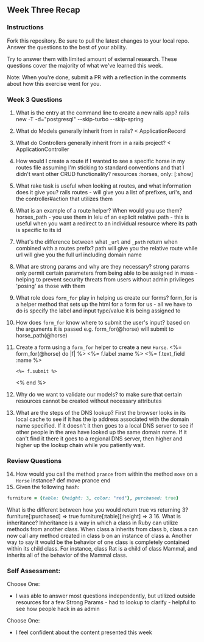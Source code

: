 ## Week Three Recap

### Instructions
Fork this repository. Be sure to pull the latest changes to your local repo. Answer the questions to the best of your ability.

Try to answer them with limited amount of external research. These questions cover the majority of what we've learned this week.

Note: When you're done, submit a PR with a reflection in the comments about how this exercise went for you.

### Week 3 Questions

1. What is the entry at the command line to create a new rails app?
    rails new <app-name> -T -d="postgresql" --skip-turbo --skip-spring
2. What do Models generally inherit from in rails?
    < ApplicationRecord
3. What do Controllers generally inherit from in a rails project?
    < ApplicationController
4. How would I create a route if I wanted to see a specific horse in my routes file assuming I'm sticking to standard conventions and that I didn't want other CRUD functionality?
    resources :horses, only: [:show]
5. What rake task is useful when looking at routes, and what information does it give you?
    rails routes - will give you a list of prefixes, uri's, and the controller#action that utilizes them
6. What is an example of a route helper? When would you use them?
    horses_path - you use them in leiu of an explicit relative path - this is useful when you want a redirect to an individual resource where its path is specific to its id
7. What's the difference between what `_url` and `_path` return when combined with a routes prefix?
    path will give you the relative route while url will give you the full url including domain name
8. What are strong params and why are they necessary?
  strong params only permit certain parameters from being able to be assigned in mass - helping to prevent
  security threats from users without admin privileges 'posing' as those with them
9. What role does `form_for` play in helping us create our forms?
    form_for is a helper method that sets up the html for a form for us - all we have to do is specify
    the label and input type/value it is being assigned to
10. How does `form_for` know where to submit the user's input?
    based on the arguments it is passed e.g. form_for(@horse) will submit to horse_path(@horse)
11. Create a form using a `form_for` helper to create a new `Horse`.
      <%= form_for(@horse) do |f| %>
        <%= f.label :name %>
        <%= f.text_field :name %>

        <%= f.submit %>
      <% end %>
12. Why do we want to validate our models?
      to make sure that certain resources cannot be created without necessary attributes
13. What are the steps of the DNS lookup?
      First the browser looks in its local cache to see if it has the ip address associated with the domain name specified.  If it doesn't it then goes to a local DNS server to see if other people in the area have looked up the same domain name.  If it can't find it there it goes to a regional DNS server, then higher and higher up the lookup chain while you patiently wait.

### Review Questions
14. How would you call the method `prance` from within the method `move` on a `Horse` instance?
    def move
      prance
    end
15. Given the following hash:

```ruby
furniture = {table: {height: 3, color: "red"}, purchased: true}
```
What is the different between how you would return true vs returning 3?  
      furniture[:purchased] => true
      furniture[:table][:height] => 3
16. What is inheritance?
  Inheritance is a way in which a class in Ruby can utilize methods from another class.  When class a inherits from class b, class a can now call any method created in class b on an instance of class a.  Another way to say it would be the behavior of one class is completely contained within its child class.  For instance, class Rat is a child of class Mammal, and inherits all of the behavior of the Mammal class.

### Self Assessment:
Choose One:
* I was able to answer most questions independently, but utilized outside resources for a few
  Strong Params - had to lookup to clarify - helpful to see how people hack in as admin

Choose One:
* I feel confident about the content presented this week
